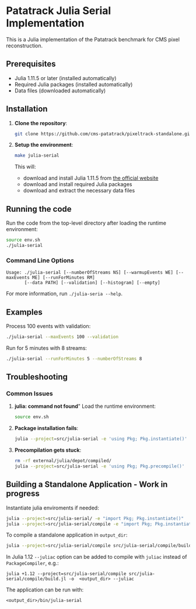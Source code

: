 # Patatrack Julia Serial Implementation

This is a Julia implementation of the Patatrack benchmark for CMS pixel reconstruction.


## Prerequisites

- Julia 1.11.5 or later  (installed automatically)
- Required Julia packages (installed automatically)
- Data files (downloaded automatically)


## Installation

1. **Clone the repository**:
   ```bash
   git clone https://github.com/cms-patatrack/pixeltrack-standalone.git
   ```

2. **Setup the environment**:
   ```bash
   make julia-serial
   ```

   This will:
   - download and install Julia 1.11.5 from [the official website](https://julialang.org/downloads/)
   - download and install required Julia packages
   - download and extract the necessary data files

## Running the code

Run the code from the top-level directory after loading the runtime environment:
```bash
source env.sh
./julia-serial
```

### Command Line Options

```
Usage: ./julia-serial [--numberOfStreams NS] [--warmupEvents WE] [--maxEvents ME] [--runForMinutes RM]
       [--data PATH] [--validation] [--histogram] [--empty]
```

For more information, run `./julia-seria --help`. 


## Examples

Process 100 events with validation:
```bash
./julia-serial --maxEvents 100 --validation
```

Run for 5 minutes with 8 streams:
```bash
./julia-serial --runForMinutes 5 --numberOfStreams 8
```


## Troubleshooting

### Common Issues

1. **julia: command not found**"
   Load the runtime environment:
   ```bash
   source env.sh
   ```

2. **Package installation fails**:
   ```bash
   julia --project=src/julia-serial -e 'using Pkg; Pkg.instantiate()'
   ```

3. **Precompilation gets stuck**:
   ```bash
   rm -rf external/julia/depot/compiled/
   julia --project=src/julia-serial -e 'using Pkg; Pkg.precompile()'
   ```


## Building a Standalone Application - Work in progress


Instantiate julia enviroments if needed:

```bash
julia --project=src/julia-serial/ -e "import Pkg; Pkg.instantiate()"
julia --project=src/julia-serial/compile -e "import Pkg; Pkg.instantiate()"
```

To compile a standalone application in `output_dir`:

```bash
julia --project=src/julia-serial/compile src/julia-serial/compile/build.jl -o  <output_dir>
```

In Julia 1.12 `--juliac` option can be added to compile with `juliac` instead of `PackageCompiler`, e.g.:

```
julia +1.12 --project=src/julia-serial/compile src/julia-serial/compile/build.jl -o  <output_dir> --juliac
```

The application can be run with:

```
<output_dir>/bin/julia-serial
```